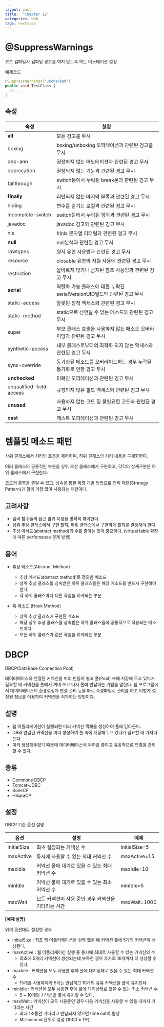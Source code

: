 ```yaml
---
layout: post
title:  "Chapter 12"
categories: web
tags: nextstep
---
```


# @SuppressWarnings

코드 컴파일시 컴파일 경고를 하지 않도록 하는 어노테이션 설정





예제코드

```java
@SuppressWarnings("unchecked")
public void TestClass {
  //...
}
```





## 속성

| 속성                       | 설명                                       |
| ------------------------ | ---------------------------------------- |
| **all**                  | 모든 경고를 무시                                |
| boxing                   | boxing/unboxing 오퍼레이션과 관련된 경고를 무시        |
| dep-ann                  | 권장하지 않는 어노테이션과 관련된 경고 무시                 |
| deprecation              | 권장되지 않는 기능과 관련된 경고 무시                    |
| fallthrough              | switch문에서 누락된 break문과 관련된 경고 무시          |
| **finally**              | 리턴되지 않는 마지막 블록과 관련된 경고 무시                |
| hiding                   | 변수를 숨기는 로컬과 관련된 경고 무시                    |
| incomplete-switch        | switch문에서 누락된 항목과 관련된 경고 무시              |
| javadoc                  | javadoc 경고와 관련된 경고 무시                    |
| nls                      | 비nls 문자열 리터럴과 관련된 경고 무시                  |
| **null**                 | null분석과 관련된 경고 무시                        |
| rawtypes                 | 원시 유형 사용법과 관련된 경고 무시                     |
| resource                 | closable 유형의 자원 사용에 관련된 경고 무시            |
| restriction              | 올바르지 않거나 금지된 참조 사용법과 관련된 경고 무시           |
| **serial**               | 직렬화 가능 클래스에 대한 누락된 serialVersionUID필드와 관련된 경고 무시 |
| static-access            | 잘못된 정적 액세스와 관련된 경고 무시                    |
| static-method            | static으로 선언될 수 있는 메소드와 관련된 경고 무시         |
| super                    | 부모 클래스 호출을 사용하지 않는 메소드 오버라이딩과 관련된 경고 무시  |
| synthetic-access         | 내부 클래스로부터의 최적화 되지 않는 액세스와 관련된 경고 무시      |
| sync-override            | 동기화된 메소드를 오버라이드하는 경우 누락된 동기화로 인한 경고 무시   |
| **unchecked**            | 미확인 오퍼레이션과 관련된 경고 무시                     |
| unqualified-field-access | 규정되지 않은 필드 액세스와 관련된 경고 무시                |
| **unused**               | 사용하지 않는 코드 및 불필요한 코드와 관련된 경고 무시          |
| **cast**                 | 캐스트 오퍼레이션과 관련된 경고 무시                     |







# 템플릿 메소드 패턴



상위 클래스에서 처리의 흐름을 제어하며, 하위 클래스의 처리 내용을 구체화한다.

여러 클래스의 공통적인 부분을 상위 추상 클래스에서 구현하고, 각각의 상세구분은 하위 클래스에서 구현한다.

코드의 중복을 줄일 수 있고, 상속을 통한 확장 개발 방법으로 전략 패턴(Strategy Pattern)과 함께 가장 많이 사용되는 패턴이다.



## 고려사항

- 멤버 함수들의 접근 범위 지정을 명확히 해야한다.
- 상위 추상 클래스에서 구현 할지, 하위 클래스에서 구현하게 할지를 결정해야 한다.
- 추상 메서드(abstract method)의 수를 줄이는 것이 중요하다. (virtual table 확장에 따른 perfomance 문제 발생)



## 용어

- 추상 메소드(Abstract Method)
  - 추상 메서드(abstract method)로 정의한 메소드
  - 상위 추상 클래스를 상속받은 하위 클래스들은 해당 메소드를 반드시 구현해야 한다.
  - 각 하위 클래스마다 다른 작업을 하게되는 부분


- 훅 메소드 (Hook Method)
  - 상위 추상 클래스에 구현된 메소드
  - 해당 상위 추상 클래스를 상속받은 하위 클래스들에 공통적으로 적용되는 메소드이다.
  - 모든 하위 클래스가 같은 작업을 하게되는 부분





# DBCP

DBCP(DataBase Connection Pool)



데이터베이스와 연결된 커넥션을 미리 만들어 놓고 풀(Pool) 속에 저장해 두고 있다가 필요할 때 커넥션을 풀에서 꺼내 쓰고 다시 풀에 반납하는 기법을 말한다. 웹 프로그램에서 데이터베이스의 환경설정과 연결 관리 등을 따로 속성파일로 관리를 하고 이렇게 설정된 정보를 이용하여 커넥션을 획득하는 방법이다.



## 설명

- 웹 어플리케이션이 실행되면 미리 커넥션 객체를 생성하여 풀에 담아둔다.
- DB와 연결된 커넥션을 미리 생성하여 풀 속에 저장해두고 있다가 필요할 때 가져다 쓴다.
- 미리 생성해두었기 때문에 데이터베이스에 부하를 줄이고 유동적으로 연결을 관리할 수 있다.






## 종류

- Commons DBCP
- Tomcat-JDBC
- BoneCP
- HikaraCP





## 설정



DBCP 기준 옵션 설명



| 옵션          | 설명                            | 예제            |
| ----------- | ----------------------------- | ------------- |
| initialSize | 최초 설정되는 커넥션 수                 | initialSize=5 |
| maxActive   | 동시에 사용할 수 있는 최대 커넥션 수         | maxActive=15  |
| maxIdle     | 커넥션 풀에 대기로 있을 수 있는 최대 커넥션 수   | maxIdle=10    |
| minIdle     | 커넥션 풀에 대기로 있을 수 있는 최소 커넥션 수   | minIdle=5     |
| maxWait     | 모든 커넥션이 사용 중인 경우 커넥션을 기다리는 시간 | maxWait=1000  |



**[예제 설명]**

위의 옵션대로 설정한 경우

- initialSize : 최초 웹 어플리케이션을 실행 했을 때 커넥션 풀에 5개의 커넥션이 생성된다.
- maxActive : 웹 어플리케이션 실행 중 동시에 최대로 사용할 수 있는 커넥션의 수
  - 최초에 5개의 커넥션이 생성되는데 부족한 경우 추가로 10개까지 더 생성할 수 있다.
- maxIdle : 커넥션을 모두 사용한 후에 풀에 대기상태로 있을 수 있는 최대 커넥션 수
  - 15개를 사용하다가 5개는 반납하고 10개의 유휴 커넥션을 풀에 유지한다.
- minIdle : 커넥션을 모두 사용한 후에 풀에 대기상태로 있을 수 있는 최소 커넥션 수
  - 5 ~ 10개의 커넥션을 풀에 유지할 수 있다.
- maxWait : 커넥션이 모두 사용중인 경우 다음 커넥션을 사용할 수 있을 때까지 기다리는 시간
  - 최대 1초동안 기다리고 반납되지 않으면 time out이 발생
  - Millisecond 단위로 설정 (1000 = 1초)